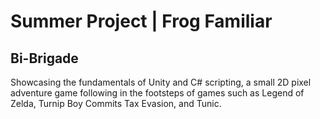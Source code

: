 # Summer Project | Frog Familiar
## Bi-Brigade

Showcasing the fundamentals of Unity and C# scripting, a small 2D pixel adventure game following in the footsteps of games such as Legend of Zelda, Turnip Boy Commits Tax Evasion, and Tunic. 
